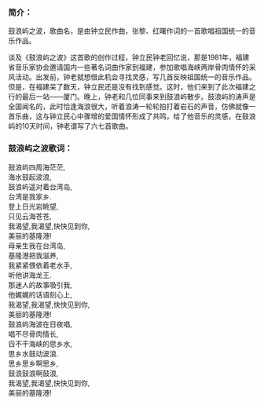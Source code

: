

### 简介：

鼓浪屿之波，歌曲名，是由钟立民作曲，张黎、红曙作词的一首歌唱祖国统一的音乐作品。

谈及《鼓浪屿之波》这首歌的创作过程，钟立民钟老回忆说，那是1981年，福建省音乐家协会邀请国内一些著名词曲作家到福建，参加歌唱海峡两岸骨肉情怀的采风活动。出发前，钟老就想借此机会寻找灵感，写几首反映祖国统一的音乐作品。但是，在福建呆了数天，钟立民还是没有找到感觉。这时，他们来到了此次福建之行的最后一站——厦门。晚上，钟老和几位同事来到鼓浪屿散步。鼓浪屿的涛声是全国闻名的，此时恰逢海浪很大，听着浪涛一轮轮拍打着岩石的声音，仿佛就像一首乐曲，这与钟立民心中骤增的爱国情怀形成了共鸣，给了他音乐的灵感，在鼓浪屿的10天时间，钟老谱写了六七首歌曲。  

### 鼓浪屿之波歌词：

鼓浪屿四周海茫茫,  
海水鼓起波浪,  
鼓浪屿遥对着台湾岛,  
台湾是我家乡.  
登上日光岩眺望,  
只见云海苍苍,  
我渴望,我渴望,快快见到你,  
美丽的基隆港!  
母亲生我在台湾岛,  
基隆港把我滋养,  
我紧紧偎依着老水手,  
听他讲海龙王.  
那迷人的故事吸引我,  
他娓娓的话语刻心上,  
我渴望,我渴望,快快见到你,  
美丽的基隆港!  
鼓浪屿海波在日夜唱,  
唱不尽骨肉情长,  
舀不干海峡的思乡水,  
思乡水鼓动波浪.  
思乡思乡啊思乡,  
鼓浪鼓浪啊鼓浪,  
我渴望,我渴望,快快见到你,  
美丽的基隆港!


